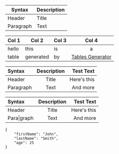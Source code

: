 | Syntax | Description |
| --- | --- |
| Header | Title |
| Paragraph | Text |

| Col 1 | Col 2     | Col 3 |       Col 4      |
|-------|-----------|-------|:----------------:|
| hello | this      | is    |         a        |
| table | generated | by    | [Tables Generator][1] |

[1]: <https://www.tablesgenerator.com/markdown_tables> "Tables Generator"

| Syntax      | Description | Test Text     |
| :---        |    :----:   |          ---: |
| Header      | Title       | Here's this   |
| Paragraph   | Text        | And more      |

| Syntax            | Description | Test Text     |
| :---              |    :----:   |          ---: |
| Header            | Title       | Here's this   |
| Para&#124;graph   | Text        | And more      |

```
{
	"firstName": "John",
	"lastName": "Smith",
	"age": 25
}
```
